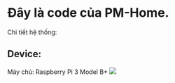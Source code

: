 # Đây là code của PM-Home.
Chi tiết hệ thống:
## Device:
Máy chủ: Raspberry Pi 3 Model B+ <img src="https://user-images.githubusercontent.com/41010701/52452394-5e040300-2b75-11e9-8796-dea4002c337d.jpg">
